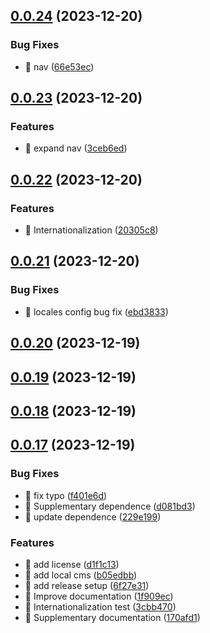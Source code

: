 

## [0.0.24](https://github.com/huyikai/vitepress-helper/compare/v0.0.23...v0.0.24) (2023-12-20)


### Bug Fixes

* 🐛 nav ([66e53ec](https://github.com/huyikai/vitepress-helper/commit/66e53ecc0e071ca766161916a9bc6adc51ad5d6e))

## [0.0.23](https://github.com/huyikai/vitepress-helper/compare/v0.0.22...v0.0.23) (2023-12-20)


### Features

* 🎸 expand nav ([3ceb6ed](https://github.com/huyikai/vitepress-helper/commit/3ceb6ed41360ac683b9e1283ce3a46f9583cd515))

## [0.0.22](https://github.com/huyikai/vitepress-helper/compare/v0.0.21...v0.0.22) (2023-12-20)


### Features

* 🎸 Internationalization ([20305c8](https://github.com/huyikai/vitepress-helper/commit/20305c867adaf8cf77bb7045007b8efc799daf86))

## [0.0.21](https://github.com/huyikai/vitepress-helper/compare/v0.0.20...v0.0.21) (2023-12-20)


### Bug Fixes

* 🐛 locales config bug fix ([ebd3833](https://github.com/huyikai/vitepress-helper/commit/ebd38339b8d76c45dca818c434744d2f55b2e1ec))

## [0.0.20](https://github.com/huyikai/vitepress-helper/compare/v0.0.19...v0.0.20) (2023-12-19)

## [0.0.19](https://github.com/huyikai/vitepress-helper/compare/v0.0.18...v0.0.19) (2023-12-19)

## [0.0.18](https://github.com/huyikai/vitepress-helper/compare/v0.0.17...v0.0.18) (2023-12-19)

## [0.0.17](https://github.com/huyikai/vitepress-helper/compare/v0.0.6...v0.0.17) (2023-12-19)


### Bug Fixes

* 🐛 fix typo ([f401e6d](https://github.com/huyikai/vitepress-helper/commit/f401e6d5eccd452c53d7cae4ae3f09d90e13a5fd))
* 🐛 Supplementary dependence ([d081bd3](https://github.com/huyikai/vitepress-helper/commit/d081bd3ab0d746db2cf8ab75612314899457a57e))
* 🐛 update dependence ([229e199](https://github.com/huyikai/vitepress-helper/commit/229e199fa5496147392e02afe9e8bb5d4b6642cb))


### Features

* 🎸 add license ([d1f1c13](https://github.com/huyikai/vitepress-helper/commit/d1f1c13aeb9d4b8d655d04de6a32de1bfd7a4578))
* 🎸 add local cms ([b05edbb](https://github.com/huyikai/vitepress-helper/commit/b05edbbc55db440eb65afefba2525375462826a3))
* 🎸 add release setup ([6f27e31](https://github.com/huyikai/vitepress-helper/commit/6f27e31fdac1eba35c70337c16f1c2554db47639))
* 🎸 Improve documentation ([1f909ec](https://github.com/huyikai/vitepress-helper/commit/1f909ec149add35258501d55778dff686ebacb67))
* 🎸 Internationalization test ([3cbb470](https://github.com/huyikai/vitepress-helper/commit/3cbb47069785ee2297a377dff346b1506709f6ad))
* 🎸 Supplementary documentation ([170afd1](https://github.com/huyikai/vitepress-helper/commit/170afd1f4482fa44ca12b6c9b143c4b688f0787d))
